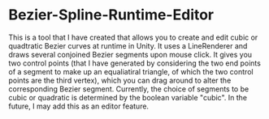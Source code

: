 # Bezier-Spline-Runtime-Editor 

This is a tool that I have created that allows you to create and edit cubic or quadtratic Bezier curves at runtime in Unity. It uses a LineRenderer and draws several conjoined Bezier segments upon mouse click. It gives you two control points (that I have generated by considering the two end points of a segment to make up an equaliatiral triangle, of which the two control points are the third vertex), which you can drag around to alter the corresponding Bezier segment. Currently, the choice of segments to be cubic or quadratic is determined by the boolean variable "cubic". In the future, I may add this as an editor feature. 
